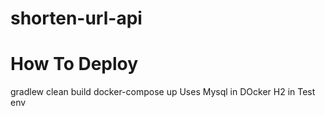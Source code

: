 # shorten-url-api

# How To Deploy
gradlew clean build
docker-compose up 
Uses Mysql in DOcker
H2 in Test env


